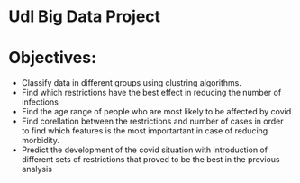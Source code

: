 Udl Big Data Project
====

Objectives:
=======
+ Classify data in different groups using clustring algorithms.
+ Find which restrictions have the best effect in reducing the number of infections
+ Find the age range of people who are most likely to be affected by covid
+ Find corellation between the restrictions and number of cases in order to find which features is the most importartant in case of reducing morbidity.
+ Predict the development of the covid situation with introduction of different sets of restrictions that proved to be the best in the previous analysis

